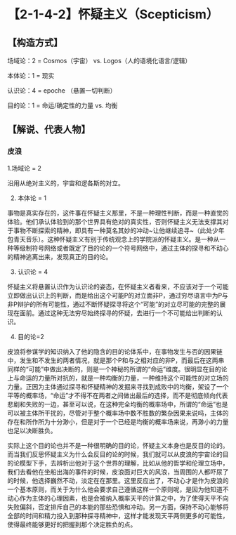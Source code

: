 # 【2-1-4-2】怀疑主义（Scepticism）

## 【构造方式】

场域论：2 = Cosmos（宇宙） vs. Logos（人的语境化语言/逻辑）

本体论：1 = 现实

认识论：4 = epoche （悬置一切判断）

目的论：1 = 命运/确定性的力量 vs. 均衡

## 【解说、代表人物】

### 皮浪

1.场域论 = 2

沿用从绝对主义的，宇宙和逻各斯的对立。

2. 本体论 = 1

事物是真实存在的，这件事在怀疑主义那里，不是一种理性判断，而是一种直觉的体验。他们承认体验到的那个世界具有绝对的真实性，否则怀疑主义无法支撑其对于事物不断探索的精神，即具有一种莫名其妙的冲动~让他继续追寻~（此处少年包青天音乐）。这种怀疑主义有别于传统观念上的学院派的怀疑主义。是一种从一种等级制符号网络或者既定了目的论的一个符号网络中，通过主体的探寻和不动心的精神逃离出来，发现真正的目的论。

3. 认识论 = 4

 怀疑主义将悬置认识作为认识论的姿态，在怀疑主义者看来，不应该对于一个可能立即做出认识上的判断，而是给出这个可能P的对立面非P，通过穷尽语言中为P与非P辩护的所有可能性，通过不断怀疑探寻将这个“可能”的对立尽可能的完整的展现在面前。通过这种无法穷尽始终探寻的怀疑，去进行一个不可能给出判断的认识。

4. 目的论=2

 皮浪将参谋学的知识纳入了他的隐含的目的论体系中，在事物发生与否的因果链中，发生和不发生的两者情况，就是那个P和与之相对应的非P，而最后在这两串同样的“可能”中做出决断的，则是一个神秘的所谓的“命运”维度。很明显在目的论上与命运的力量所对抗的，就是一种均衡的力量，一种维持这个可能性的对立场的力量。正因为主体通过探寻和怀疑精神的发掘来寻找到成败中的均衡，架设了一个平等的概率场，“命运”才不得不在两者之间做出最后的选择，而不是彻底倾向代表悲剧和失败的一边，甚至可以说，在这种完全均衡的概率场中，所谓的“命运”也是可以被主体所干扰的，尽管对于整个概率场中数不胜数的繁杂因果来说吗，主体的存在和所作所为十分渺小，但是对于一个已经是均衡的概率场来说，再渺小的力量也足以决断胜负。

 实际上这个目的论也并不是一种很明确的目的论，怀疑主义本身也是反目的论的。而当我们反思怀疑主义为什么会反目的论的时候，我们就可以从皮浪的宇宙论的目的论模型下手，去辨析出他对于这个世界的理解，比如从他的哲学和伦理立场中，我们去看他在坐船出海的事件的时候，皮浪面对巨大的风浪，当周围的人都吓尿了的时候，他选择巍然不动，淡定在在那里。这里反应出了，不动心才是作为皮浪的一个基本原则，而关于为什么他会要求自己遵循这样一个原则呢，是因为他知道不动心作为主体的心理因素，也是会被纳入概率天平的计算之中，为了使得天平不向失败偏斜，否定排斥自己的本能的那些恐惧和冲动。另一方面，保持不动心能够将全部的时间和精力投入到那种探寻精神中，这样才能发现天平两侧更多的可能性，使得最终能够更好的把握到那个决定胜负的点。  
